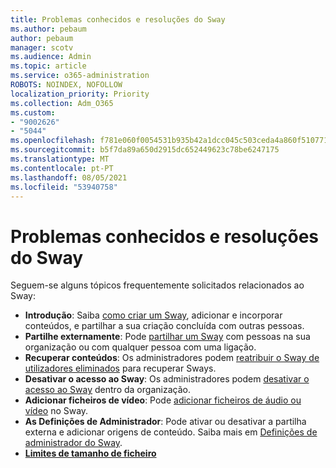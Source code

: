 ```yaml
---
title: Problemas conhecidos e resoluções do Sway
ms.author: pebaum
author: pebaum
manager: scotv
ms.audience: Admin
ms.topic: article
ms.service: o365-administration
ROBOTS: NOINDEX, NOFOLLOW
localization_priority: Priority
ms.collection: Adm_O365
ms.custom:
- "9002626"
- "5044"
ms.openlocfilehash: f781e060f0054531b935b42a1dcc045c503ceda4a860f510771e6cd01ec4f399
ms.sourcegitcommit: b5f7da89a650d2915dc652449623c78be6247175
ms.translationtype: MT
ms.contentlocale: pt-PT
ms.lasthandoff: 08/05/2021
ms.locfileid: "53940758"
---
```

# <a name="sway-common-issues-and-solutions"></a>Problemas conhecidos e resoluções do Sway

Seguem-se alguns tópicos frequentemente solicitados relacionados ao Sway:

- **Introdução**: Saiba [como criar um Sway](https://support.office.com/article/getting-started-with-sway-2076c468-63f4-4a89-ae5f-424796714a8a), adicionar e incorporar conteúdos, e partilhar a sua criação concluída com outras pessoas.
- **Partilhe externamente**:  Pode [partilhar um Sway](https://support.microsoft.com/en-us/office/share-your-sway-1cf853b8-ef7e-46b0-b704-003e58d28998?ui=en-us&rs=en-us&ad=us) com pessoas na sua organização ou com qualquer pessoa com uma ligação.
- **Recuperar conteúdos**: Os administradores podem [reatribuir o Sway de utilizadores eliminados](https://support.office.com/article/Reassign-Sways-from-a-deleted-user-account-Admin-Help-9580E618-3C3E-4D28-A6EF-74C00A997248) para recuperar Sways.
- **Desativar o acesso ao Sway**: Os administradores podem [desativar o acesso ao Sway](https://docs.microsoft.com/office365/enterprise/powershell/disable-access-to-sway-with-office-365-powershell) dentro da organização.
- **Adicionar ficheiros de vídeo**: Pode [ adicionar ficheiros de áudio ou vídeo](https://support.office.com/article/Add-video-and-audio-files-into-Sway-d2f14842-e103-49c0-9da2-0fbcfcad381f) no Sway.
- **As Definições de Administrador**: Pode ativar ou desativar a partilha externa e adicionar origens de conteúdo. Saiba mais em [Definições de administrador do Sway](https://support.office.com/article/Administrator-settings-for-Sway-d298e79b-b6ab-44c6-9239-aa312f5784d4).
- **[Limites de tamanho de ficheiro](https://support.office.com/article/File-size-limits-in-Sway-4db21bc6-b42b-499f-9272-66e089db109f)**
